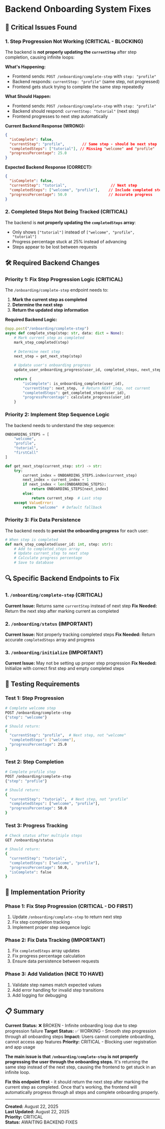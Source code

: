 # Backend Onboarding System Fixes

## 🚨 Critical Issues Found

### 1. **Step Progression Not Working (CRITICAL - BLOCKING)**
The backend is **not properly updating the `currentStep`** after step completion, causing infinite loops:

**What's Happening:**
- Frontend sends: `POST /onboarding/complete-step` with `step: "profile"`
- Backend responds: `currentStep: "profile"` (same step, not progressed)
- Frontend gets stuck trying to complete the same step repeatedly

**What Should Happen:**
- Frontend sends: `POST /onboarding/complete-step` with `step: "profile"`
- Backend should respond: `currentStep: "tutorial"` (next step)
- Frontend progresses to next step automatically

**Current Backend Response (WRONG):**
```json
{
  "isComplete": false,
  "currentStep": "profile",        // Same step - should be next step
  "completedSteps": ["tutorial"], // Missing "welcome" and "profile"
  "progressPercentage": 25.0
}
```

**Expected Backend Response (CORRECT):**
```json
{
  "isComplete": false,
  "currentStep": "tutorial",                    // Next step
  "completedSteps": ["welcome", "profile"],    // Include completed steps
  "progressPercentage": 50.0                   // Accurate progress
}
```

### 2. **Completed Steps Not Being Tracked (CRITICAL)**
The backend is **not properly updating the `completedSteps` array**:

- Only shows `["tutorial"]` instead of `["welcome", "profile", "tutorial"]`
- Progress percentage stuck at 25% instead of advancing
- Steps appear to be lost between requests

## 🛠️ Required Backend Changes

### **Priority 1: Fix Step Progression Logic (CRITICAL)**

The `/onboarding/complete-step` endpoint needs to:

1. **Mark the current step as completed**
2. **Determine the next step**
3. **Return the updated step information**

**Required Backend Logic:**
```python
@app.post("/onboarding/complete-step")
async def complete_step(step: str, data: dict = None):
    # Mark current step as completed
    mark_step_completed(step)
    
    # Determine next step
    next_step = get_next_step(step)
    
    # Update user's onboarding progress
    update_user_onboarding_progress(user_id, completed_steps, next_step)
    
    return {
        "isComplete": is_onboarding_complete(user_id),
        "currentStep": next_step,  # Return NEXT step, not current
        "completedSteps": get_completed_steps(user_id),
        "progressPercentage": calculate_progress(user_id)
    }
```

### **Priority 2: Implement Step Sequence Logic**

The backend needs to understand the step sequence:

```python
ONBOARDING_STEPS = [
    "welcome",
    "profile", 
    "tutorial",
    "firstCall"
]

def get_next_step(current_step: str) -> str:
    try:
        current_index = ONBOARDING_STEPS.index(current_step)
        next_index = current_index + 1
        if next_index < len(ONBOARDING_STEPS):
            return ONBOARDING_STEPS[next_index]
        else:
            return current_step  # Last step
    except ValueError:
        return "welcome"  # Default fallback
```

### **Priority 3: Fix Data Persistence**

The backend needs to **persist the onboarding progress** for each user:

```python
# When step is completed
def mark_step_completed(user_id: int, step: str):
    # Add to completed_steps array
    # Update current_step to next step
    # Calculate progress percentage
    # Save to database
```

## 🔍 Specific Backend Endpoints to Fix

### **1. `/onboarding/complete-step` (CRITICAL)**
**Current Issue:** Returns same `currentStep` instead of next step
**Fix Needed:** Return the next step after marking current as completed

### **2. `/onboarding/status` (IMPORTANT)**
**Current Issue:** Not properly tracking completed steps
**Fix Needed:** Return accurate `completedSteps` array and progress

### **3. `/onboarding/initialize` (IMPORTANT)**
**Current Issue:** May not be setting up proper step progression
**Fix Needed:** Initialize with correct first step and empty completed steps

## 🧪 Testing Requirements

### **Test 1: Step Progression**
```bash
# Complete welcome step
POST /onboarding/complete-step
{"step": "welcome"}

# Should return:
{
  "currentStep": "profile",  # Next step, not "welcome"
  "completedSteps": ["welcome"],
  "progressPercentage": 25.0
}
```

### **Test 2: Step Completion**
```bash
# Complete profile step
POST /onboarding/complete-step
{"step": "profile"}

# Should return:
{
  "currentStep": "tutorial",  # Next step, not "profile"
  "completedSteps": ["welcome", "profile"],
  "progressPercentage": 50.0
}
```

### **Test 3: Progress Tracking**
```bash
# Check status after multiple steps
GET /onboarding/status

# Should return:
{
  "currentStep": "tutorial",
  "completedSteps": ["welcome", "profile"],
  "progressPercentage": 50.0,
  "isComplete": false
}
```

## 🚀 Implementation Priority

### **Phase 1: Fix Step Progression (CRITICAL - DO FIRST)**
1. Update `/onboarding/complete-step` to return next step
2. Fix step completion tracking
3. Implement proper step sequence logic

### **Phase 2: Fix Data Tracking (IMPORTANT)**
1. Fix `completedSteps` array updates
2. Fix progress percentage calculation
3. Ensure data persistence between requests

### **Phase 3: Add Validation (NICE TO HAVE)**
1. Validate step names match expected values
2. Add error handling for invalid step transitions
3. Add logging for debugging

## 📋 Summary

**Current Status:** ❌ BROKEN - Infinite onboarding loop due to step progression failure
**Target Status:** ✅ WORKING - Smooth step progression through all onboarding steps
**Impact:** Users cannot complete onboarding, cannot access app features
**Priority:** CRITICAL - Blocking user registration and app usage

**The main issue is that `/onboarding/complete-step` is not properly progressing the user through the onboarding steps.** It's returning the same step instead of the next step, causing the frontend to get stuck in an infinite loop.

**Fix this endpoint first** - it should return the next step after marking the current step as completed. Once that's working, the frontend will automatically progress through all steps and complete onboarding properly.

---

**Created:** August 22, 2025  
**Last Updated:** August 22, 2025  
**Priority:** CRITICAL  
**Status:** AWAITING BACKEND FIXES
